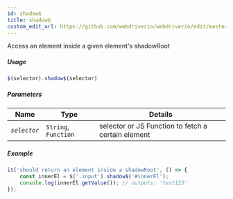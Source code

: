 ```yaml
---
id: shadow$
title: shadow$
custom_edit_url: https://github.com/webdriverio/webdriverio/edit/master/packages/webdriverio/src/commands/element/shadow$.js
---
```


Access an element inside a given element's shadowRoot

##### Usage

```js
$(selector).shadow$(selector)
```

##### Parameters

| Name | Type | Details |
| ---- | ---- | ------- |
| <code><var>selector</var></code> | <code>String</code>, <code>Function</code> | selector or JS Function to fetch a certain element |

##### Example

```js shadow$$.js
it('should return an element inside a shadowRoot', () => {
    const innerEl = $('.input').shadow$('#innerEl');
    console.log(innerEl.getValue()); // outputs: 'test123'
});
```

